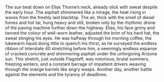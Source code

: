 The sun beat down on Elias Thorne’s neck, already slick with sweat despite the early hour.  The asphalt shimmered like a mirage, the heat rising in waves from the freshly laid blacktop.  The air, thick with the smell of diesel fumes and hot tar, hung heavy and still, broken only by the rhythmic drone of the paving machine further down the highway.  Elias, his face grimy and tanned the colour of well-worn leather, adjusted the brim of his hard hat, the sweat stinging his eyes.  He was halfway through his morning coffee, the lukewarm liquid doing little to quench his thirst, as he surveyed the endless ribbon of Interstate 40 stretching before him, a seemingly endless expanse of cracked concrete and shimmering asphalt under the unforgiving Arizona sun.  This stretch, just outside Flagstaff, was notorious; brutal summers, freezing winters, and a constant barrage of impatient drivers weaving through the orange barrels like angry wasps.  Another day, another battle against the elements and the tyranny of deadlines.
